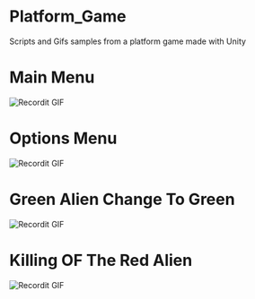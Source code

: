 # Platform_Game
Scripts and Gifs samples from a platform game made with Unity

# Main Menu
![Recordit GIF](https://github.com/SPapadakhs/Platform_Game/blob/master/Images/Menu%20animation.gif)
# Options Menu
![Recordit GIF](https://github.com/SPapadakhs/Platform_Game/blob/master/Images/Option%20Menu.gif)
# Green Alien Change To Green
![Recordit GIF](https://github.com/SPapadakhs/Platform_Game/blob/master/Images/Red%20alien%20to%20green.gif)
# Killing OF The Red Alien
![Recordit GIF](https://github.com/SPapadakhs/Platform_Game/blob/master/Images/Kill%20red%20alien.gif)
